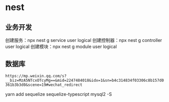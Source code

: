 # nest

## 业务开发

创建服务：npx nest g service user logical
创建控制器：npx nest g controller user logical
创建模块：npx nest g module user logical

## 数据库

`https://mp.weixin.qq.com/s?__biz=MzA5NTcxOTcyMg==&mid=2247484018&idx=1&sn=b4c314834f03306c8b157d0361b3b3d0&scene=19#wechat_redirect`

yarn add sequelize sequelize-typescript mysql2 -S


